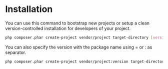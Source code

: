 # Installation

You can use this command to bootstrap new projects or setup a clean
  version-controlled installation for developers of your project.
  
```bash  
php composer.phar create-project vendor/project target-directory [version]

```

You can also specify the version with the package name using = or : as separator.

```bash  
php composer.phar create-project vendor/project:version target-directory
```
